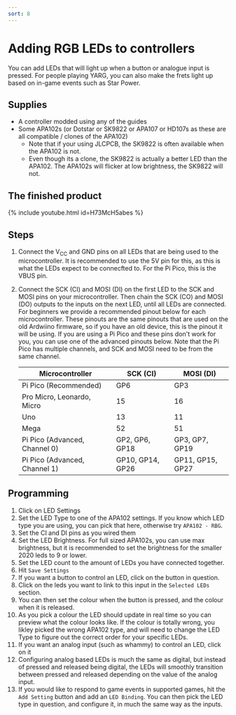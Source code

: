 ```yaml
---
sort: 8
---
```


# Adding RGB LEDs to controllers

You can add LEDs that will light up when a button or analogue input is pressed. For people playing YARG, you can also make the frets light up based on in-game events such as Star Power.

## Supplies

- A controller modded using any of the guides
- Some APA102s (or Dotstar or SK9822 or APA107 or HD107s as these are all compatible / clones of the APA102)
  - Note that if your using JLCPCB, the SK9822 is often available when the APA102 is not.
  - Even though its a clone, the SK9822 is actually a better LED than the APA102. The APA102s will flicker at low brightness, the SK9822 will not.

## The finished product

{% include youtube.html id=H73McH5abes %}

## Steps

1. Connect the V<sub>CC</sub> and GND pins on all LEDs that are being used to the microcontroller. It is recommended to use the 5V pin for this, as this is what the LEDs expect to be connecfted to. For the Pi Pico, this is the VBUS pin.
2. Connect the SCK (CI) and MOSI (DI) on the first LED to the SCK and MOSI pins on your microcontroller. Then chain the SCK (CO) and MOSI (DO) outputs to the inputs on the next LED, until all LEDs are connected.
   For beginners we provide a recommended pinout below for each microcontroller. These pinouts are the same pinouts that are used on the old Ardwiino firmware, so if you have an old device, this is the pinout it will be using.
   If you are using a Pi Pico and these pins don't work for you, you can use one of the advanced pinouts below. Note that the Pi Pico has multiple channels, and SCK and MOSI need to be from the same channel.

   | Microcontroller               | SCK (CI)         | MOSI (DI)        |
   | ----------------------------- | ---------------- | ---------------- |
   | Pi Pico (Recommended)         | GP6              | GP3              |
   | Pro Micro, Leonardo, Micro    | 15               | 16               |
   | Uno                           | 13               | 11               |
   | Mega                          | 52               | 51               |
   | Pi Pico (Advanced, Channel 0) | GP2, GP6, GP18   | GP3, GP7, GP19   |
   | Pi Pico (Advanced, Channel 1) | GP10, GP14, GP26 | GP11, GP15, GP27 |

## Programming

1. Click on LED Settings
2. Set the LED Type to one of the APA102 settings. If you know which LED type you are using, you can pick that here, otherwise try `APA102 - RBG`.
3. Set the CI and DI pins as you wired them
4. Set the LED Brightness. For full sized APA102s, you can use max brightness, but it is recommended to set the brightness for the smaller 2020 leds to 9 or lower.
5. Set the LED count to the amount of LEDs you have connected together.
8. Hit `Save Settings`
7. If you want a button to control an LED, click on the button in question. 
8. Click on the leds you want to link to this input in the `Selected LEDs` section.
9. You can then set the colour when the button is pressed, and the colour when it is released.
10. As you pick a colour the LED should update in real time so you can preview what the colour looks like. If the colour is totally wrong, you likley picked the wrong APA102 type, and will need to change the LED Type to figure out the correct order for your specific LEDs.
11. If you want an analog input (such as whammy) to control an LED, click on it
12. Configuring analog based LEDs is much the same as digital, but instead of pressed and released being digital, the LEDs will smoothly transition between pressed and released depending on the value of the analog input.
13. If you would like to respond to game events in supported games, hit the `Add Setting` button and add an `LED Binding`. You can then pick the LED type in question, and configure it, in much the same way as the inputs.